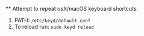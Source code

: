 ** Attempt to repeat osX/macOS keyboard shortcuts.


1. PATH: `/etc/keyd/default.conf`
2. To reload run: `sudo keyd reload`